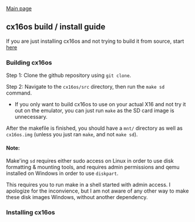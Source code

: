 [Main page](README.md)

## cx16os build / install guide

If you are just installing cx16os and not trying to build it from source, start [here](#installing-cx16os)

### Building cx16os

Step 1: Clone the github repository using `git clone`.

Step 2: Navigate to the `cx16os/src` directory, then run the `make sd` command.
- If you only want to build cx16os to use on your actual X16 and not try it out on the emulator, you can just run `make` as the SD card image is unnecessary.

After the makefile is finished, you should have a `mnt/` directory as well as `cx16os.img` (unless you just ran `make`, and not `make sd`).

#### Note: 
Make'ing `sd` requires either sudo access on Linux in order to use disk formatting & mounting tools, and requires admin permissions and qemu installed on Windows in order to use `diskpart`. 

This requires you to run make in a shell started with admin access. I apologize for the inconvience, but I am not aware of any other way to make these disk images Windows, without another dependency.

### Installing cx16os
